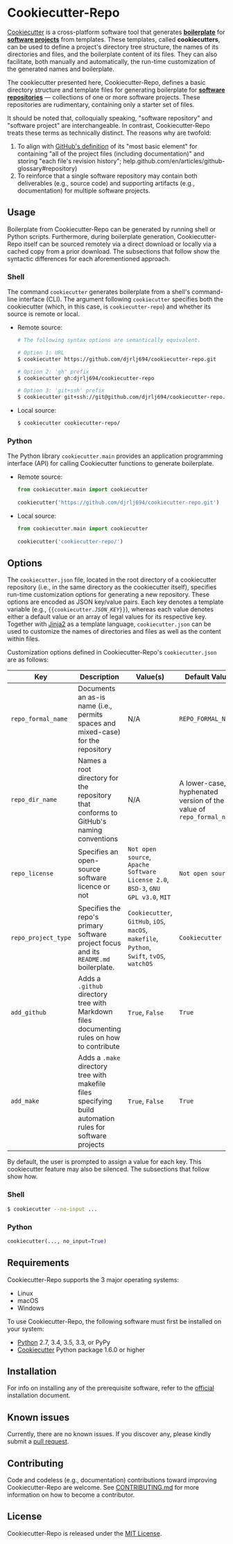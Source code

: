 # Cookiecutter-Repo

[Cookiecutter](https://github.com/audreyr/cookiecutter) is a cross-platform software tool that generates [**boilerplate**](https://en.wikipedia.org/wiki/Boilerplate_code) for [**software projects**](https://en.wikipedia.org/wiki/Software_project_management) from templates.  These templates, called **cookiecutters**, can be used to define a project's directory tree structure, the names of its directories and files, and the boilerplate content of its files.  They can also facilitate, both manually and automatically, the run-time customization of the generated names and boilerplate.

The cookiecutter presented here, Cookiecutter-Repo, defines a basic directory structure and template files for generating boilerplate for [**software repositories**](https://en.wikipedia.org/wiki/Software_repository) &mdash; collections of one or more software projects.  These repositories are rudimentary, containing only a starter set of files.

It should be noted that, colloquially speaking, "software repository" and "software project" are interchangeable.  In contrast, Cookiecutter-Repo treats these terms as technically distinct.  The reasons why are twofold:

1. To align with [GitHub's definition](https://help.github.com/en/articles/github-glossary#repository) of its "most basic element" for containing "all of the project files (including documentation)" and storing "each file's revision history";
help.github.com/en/articles/github-glossary#repository)
2. To reinforce that a single software repository may contain both deliverables (e.g., source code) and supporting artifacts (e.g., documentation) for multiple software projects.

## Usage

Boilerplate from Cookiecutter-Repo can be generated by running shell or Python scripts.  Furthermore, during boilerplate generation, Cookiecutter-Repo itself can be sourced remotely via a direct download or locally via a cached copy from a prior download.  The subsections that follow show the syntactic differences for each aforementioned approach.

### Shell

The command `cookiecutter` generates boilerplate from a shell's command-line interface (CLI).  The argument following `cookiecutter` specifies both the cookiecutter (which, in this case, is `cookiecutter-repo`) and whether its source is remote or local.

* Remote source:

    ```sh
    # The following syntax options are semantically equivalent.
    
    # Option 1: URL
    $ cookiecutter https://github.com/djrlj694/cookiecutter-repo.git
    
    # Option 2: 'gh" prefix
    $ cookiecutter gh:djrlj694/cookiecutter-repo
    
    # Option 3: 'git+ssh' prefix
    $ cookiecutter git+ssh://git@github.com/djrlj694/cookiecutter-repo.git
    ```

* Local source:

    ```sh
    $ cookiecutter cookiecutter-repo/
    ```

### Python

The Python library `cookiecutter.main` provides an application programming interface (API) for calling Cookiecutter functions to generate boilerplate.

* Remote source:

    ```python
    from cookiecutter.main import cookiecutter
       
    cookiecutter('https://github.com/djrlj694/cookiecutter-repo.git')
    ```
    
* Local source:

    ```python
    from cookiecutter.main import cookiecutter
       
    cookiecutter('cookiecutter-repo/')
    ```
    
## Options

The `cookiecutter.json` file, located in the root directory of a cookiecutter repository (i.e., in the same directory as the cookiecutter itself), specifies run-time customization options for generating a new repository.  These options are encoded as JSON key/value pairs.  Each key denotes a template variable (e.g., `{{cookiecutter.`*`JSON_KEY`*`}}`), whereas each value denotes either a default value or an array of legal values for its respective key.  Together with [Jinja2](http://jinja.pocoo.org/docs/2.10/) as a template language, `cookiecutter.json` can be used to customize the names of directories and files as well as the content within files.

Customization options defined in Cookiecutter-Repo's `cookiecutter.json` are as follows:

| Key | Description | Value(s) | Default Value |
| --- | ----------- | ------ | ------------- |
| `repo_formal_name` | Documents an as-is name (i.e., permits spaces and mixed-case) for the repository | N/A | `REPO_FORMAL_NAME` |
| `repo_dir_name` | Names a root directory for the repository that conforms to GitHub's naming conventions | N/A | A lower-case, hyphenated version of the value of `repo_formal_name` |
| `repo_license` | Specifies an open-source software licence or not | `Not open source`, `Apache Software License 2.0`, `BSD-3`, `GNU GPL v3.0`, `MIT`  | `Not open source` |
| `repo_project_type` | Specifies the repo's primary software project focus and its `README.md` boilerplate. | `Cookiecutter`, `GitHub`, `iOS`, `macOS`, `makefile`, `Python`, `Swift`, `tvOS`, `watchOS` | `Cookiecutter` |
| `add_github` | Adds a `.github` directory tree with Markdown files documenting rules on how to contribute | `True`, `False` | `True` |
| `add_make` | Adds a `.make` directory tree with makefile files specifying build automation rules for software projects | `True`, `False` | `True` |

By default, the user is prompted to assign a value for each key.  This cookiecutter feature may also be silenced.  The subsections that follow show how.

### Shell

```sh
$ cookiecutter --no-input ...
```

### Python

```python
cookiecutter(..., no_input=True)
```

## Requirements

Cookiecutter-Repo supports the 3 major operating systems:

* Linux
* macOS
* Windows

To use Cookiecutter-Repo, the following software must first be installed on your system:

* [Python](https://www.python.org/downloads/) 2.7, 3.4, 3.5, 3.3, or PyPy
* [Cookiecutter](https://github.com/audreyr/cookiecutter) Python package 1.6.0 or higher

## Installation

For info on installing any of the prerequisite software, refer to the [official](https://cookiecutter.readthedocs.io/en/latest/installation.html) installation document.

## Known issues

Currently, there are no known issues.  If you discover any, please kindly submit a [pull request](.github/CONTRIBUTING.md).

## Contributing

Code and codeless (e.g., documentation) contributions toward improving Cookiecutter-Repo are welcome. See [CONTRIBUTING.md](.github/CONTRIBUTING.md) for more information on how to become a contributor.

## License

Cookiecutter-Repo is released under the [MIT License](LICENSE.md).
